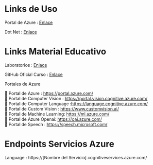 
# Links de Uso

Portal de Azure : [Enlace](https://portal.azure.com/)

Dot Net : [Enlace](https://dotnet.microsoft.com/en-us/download)

# Links Material Educativo

Laboratorios : [Enlace](https://microsoftlearning.github.io/AI-102-AIEngineer/)

GitHub Oficial Curso : [Enlace](https://github.com/MicrosoftLearning/AI-102-AIEngineer)

Portales de Azure

📌 Portal de Azure : https://portal.azure.com/  
📌 Portal de Computer Vision : https://portal.vision.cognitive.azure.com/  
📌 Portal de Computer Language :https://language.cognitive.azure.com/  
📌 Portal de Custom Vision : https://www.customvision.ai/  
📌 Portal de Machine Learning: https://ml.azure.com/  
📌 Portal de Azure Openai: https://oai.azure.com/  
📌 Portal de Speech : https://speech.microsoft.com/  

# Endpoints Servicios Azure

Language : https://[Nombre del Servicio].cognitiveservices.azure.com/
